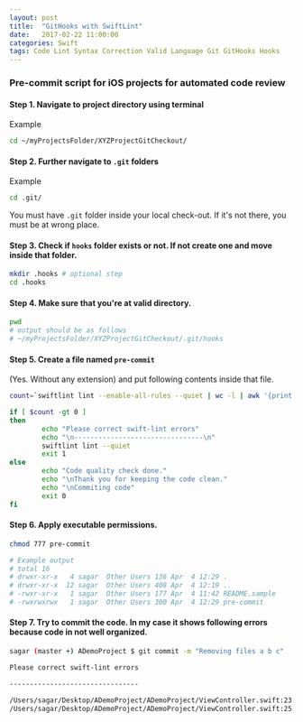 ```yaml
---
layout: post
title:  "GitHooks with SwiftLint"
date:   2017-02-22 11:00:00
categories: Swift
tags: Code Lint Syntax Correction Valid Language Git GitHooks Hooks
---
```


### Pre-commit script for iOS projects for automated code review

#### Step 1. Navigate to project directory using terminal

Example

```sh
cd ~/myProjectsFolder/XYZProjectGitCheckout/
```

#### Step 2. Further navigate to `.git` folders

Example

```sh
cd .git/
```

You must have `.git` folder inside your local check-out. If it's not there, you must be at wrong place.

#### Step 3. Check if `hooks` folder exists or not. If not create one and move inside that folder.



```sh
mkdir .hooks # optional step
cd .hooks
```

#### Step 4. Make sure that you're at valid directory.

```sh
pwd
# output should be as follows
# ~/myProjectsFolder/XYZProjectGitCheckout/.git/hooks
```

#### Step 5. Create a file named `pre-commit`

(Yes. Without any extension)
and put following contents inside that file.

```sh
count=`swiftlint lint --enable-all-rules --quiet | wc -l | awk '{print $1}' | bc`

if [ $count -gt 0 ]
then
        echo "Please correct swift-lint errors"
        echo "\n--------------------------------\n"
        swiftlint lint --quiet
        exit 1
else
        echo "Code quality check done."
        echo "\nThank you for keeping the code clean."
        echo "\nCommiting code"
        exit 0
fi
```

#### Step 6. Apply executable permissions.

```sh
chmod 777 pre-commit

# Example output
# total 16
# drwxr-xr-x   4 sagar  Other Users	136 Apr  4 12:29 .
# drwxr-xr-x  12 sagar  Other Users	408 Apr  4 12:19 ..
# -rwxr-xr-x   1 sagar  Other Users	177 Apr  4 11:42 README.sample
# -rwxrwxrwx   1 sagar  Other Users	300 Apr  4 12:29 pre-commit
```

#### Step 7. Try to commit the code. In my case it shows following errors because code in not well organized.

```sh
sagar (master +) ADemoProject $ git commit -m "Removing files a b c"

Please correct swift-lint errors

--------------------------------

/Users/sagar/Desktop/ADemoProject/ADemoProject/ViewController.swift:23: warning: Vertical Whitespace Violation: Limit vertical whitespace to a single empty line. Currently 2. (vertical_whitespace)
/Users/sagar/Desktop/ADemoProject/ADemoProject/ViewController.swift:25: warning: Trailing Newline Violation: Files should have a single trailing newline. (trailing_newline)
```

